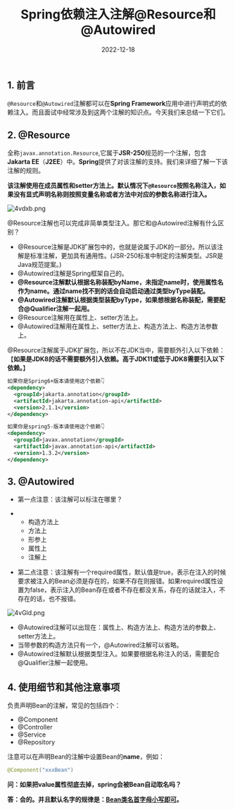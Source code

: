 ﻿---
title: Spring依赖注入注解@Resource和@Autowired
tags: [Spring, Java]
date: 2022-12-18
categories: [Spring]
---
## 1. 前言

`@Resource`和`@Autowired`注解都可以在**Spring Framework**应用中进行声明式的依赖注入。而且面试中经常涉及到这两个注解的知识点。今天我们来总结一下它们。

## 2. @Resource

全称`javax.annotation.Resource`,它属于**JSR-250**规范的一个注解，包含**Jakarta EE**（**J2EE**）中。**Spring**提供了对该注解的支持。我们来详细了解一下该注解的规则。

**该注解使用在成员属性和setter方法上。默认情况下`@Resource`按照名称注入，如果没有显式声明名称则按照变量名称或者方法中对应的参数名称进行注入。**

![4vdxb.png](https://i.328888.xyz/2022/12/18/4vdxb.png)

@Resource注解也可以完成非简单类型注入。那它和@Autowired注解有什么区别？

- @Resource注解是JDK扩展包中的，也就是说属于JDK的一部分。所以该注解是标准注解，更加具有通用性。(JSR-250标准中制定的注解类型。JSR是Java规范提案。)
- @Autowired注解是Spring框架自己的。
- **@Resource注解默认根据名称装配byName，未指定name时，使用属性名作为name。通过name找不到的话会自动启动通过类型byType装配。**
- **@Autowired注解默认根据类型装配byType，如果想根据名称装配，需要配合@Qualifier注解一起用。**
- @Resource注解用在属性上、setter方法上。
- @Autowired注解用在属性上、setter方法上、构造方法上、构造方法参数上。

@Resource注解属于JDK扩展包，所以不在JDK当中，需要额外引入以下依赖：【**如果是JDK8的话不需要额外引入依赖。高于JDK11或低于JDK8需要引入以下依赖。**】

```xml
如果你是Spring6+版本请使用这个依赖👇
<dependency>
  <groupId>jakarta.annotation</groupId>
  <artifactId>jakarta.annotation-api</artifactId>
  <version>2.1.1</version>
</dependency>
```

```xml
如果你是spring5-版本请使用这个依赖👇
<dependency>
  <groupId>javax.annotation</groupId>
  <artifactId>javax.annotation-api</artifactId>
  <version>1.3.2</version>
</dependency>
```

## 3. @Autowired

- 第一点注意：该注解可以标注在哪里？

- - 构造方法上
  - 方法上
  - 形参上
  - 属性上
  - 注解上

- 第二点注意：该注解有一个required属性，默认值是true，表示在注入的时候要求被注入的Bean必须是存在的，如果不存在则报错。如果required属性设置为false，表示注入的Bean存在或者不存在都没关系，存在的话就注入，不存在的话，也不报错。

![4vGld.png](https://i.328888.xyz/2022/12/18/4vGld.png)

- @Autowired注解可以出现在：属性上、构造方法上、构造方法的参数上、setter方法上。
- 当带参数的构造方法只有一个，@Autowired注解可以省略。
- @Autowired注解默认根据类型注入。如果要根据名称注入的话，需要配合@Qualifier注解一起使用。

## 4. 使用细节和其他注意事项

负责声明Bean的注解，常见的包括四个：

- @Component
- @Controller
- @Service
- @Repository

注意可以在声明Bean的注解中设置Bean的**name**，例如：

```java
@Component("xxxBean")
```

**问：如果把value属性彻底去掉，spring会被Bean自动取名吗？**

**答：会的。并且默认名字的规律是：<u>Bean类名首字母小写即可</u>。**

